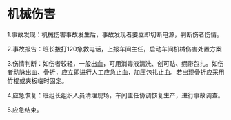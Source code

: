 # 机械伤害

1.事故发现：机械伤害事故发生后，事故发现者要立即切断电源，判断伤者伤情。

2.事故报告：班长拨打120急救电话，上报车间主任，启动车间机械伤害处置方案

3.伤情判断：如伤者较轻，一般出血，可用消毒液清洗、创可贴、绷带包扎。如伤者动脉出血、骨折，应立即进行人工应急止血，加压包扎止血。若出现骨折应采用竹棍或夹板临时固定。

4.应急恢复：班组长组织人员清理现场，车间主任协调恢复生产，进行事故调查。

5.应急结束。
